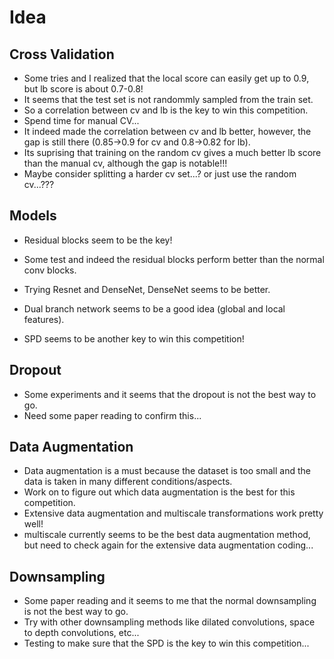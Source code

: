 # Idea

## Cross Validation
+ Some tries and I realized that the local score can easily get up to 0.9, but lb score is about 0.7-0.8!
+ It seems that the test set is not randommly sampled from the train set.
+ So a correlation between cv and lb is the key to win this competition.
+ Spend time for manual CV...
+ It indeed made the correlation between cv and lb better, however, the gap is still there (0.85->0.9 for cv and 0.8->0.82 for lb).
+ Its suprising that training on the random cv gives a much better lb score than the manual cv, although the gap is notable!!!
+ Maybe consider splitting a harder cv set...? or just use the random cv...???

## Models
+ Residual blocks seem to be the key!
+ Some test and indeed the residual blocks perform better than the normal conv blocks.
+ Trying Resnet and DenseNet, DenseNet seems to be better.

+ Dual branch network seems to be a good idea (global and local features).
+ SPD seems to be another key to win this competition!

## Dropout
+ Some experiments and it seems that the dropout is not the best way to go.
+ Need some paper reading to confirm this...

## Data Augmentation
+ Data augmentation is a must because the dataset is too small and the data is taken in many different conditions/aspects.
+ Work on to figure out which data augmentation is the best for this competition.
+ Extensive data augmentation and multiscale transformations work pretty well!
+ multiscale currently seems to be the best data augmentation method, but need to check again for the extensive data augmentation coding...

## Downsampling
+ Some paper reading and it seems to me that the normal downsampling is not the best way to go.
+ Try with other downsampling methods like dilated convolutions, space to depth convolutions, etc...
+ Testing to make sure that the SPD is the key to win this competition...
